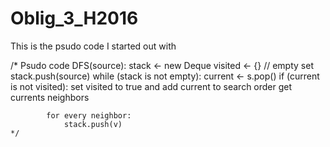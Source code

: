 # Oblig_3_H2016
This is the psudo code I started out with

/* Psudo code
  DFS(source):
	  stack <- new Deque
	  visited <- {} // empty set
	  stack.push(source)
	  while (stack is not empty):
	    current <- s.pop()
	    if (current is not visited):
	       	set visited to true and add current to search order
	    	  get currents neighbors
	    
	    	for every neighbor:
	        	stack.push(v)
	*/
